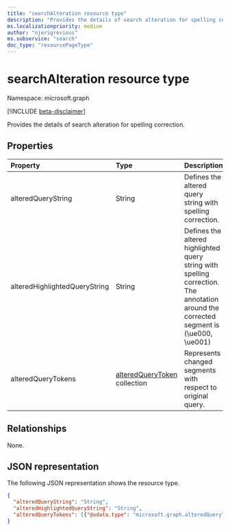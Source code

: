 ```yaml
---
title: "searchAlteration resource type"
description: "Provides the details of search alteration for spelling correction."
ms.localizationpriority: medium
author: "njerigrevious"
ms.subservice: "search"
doc_type: "resourcePageType"
---
```


# searchAlteration resource type

Namespace: microsoft.graph

[!INCLUDE [beta-disclaimer](../../includes/beta-disclaimer.md)]

Provides the details of search alteration for spelling correction.

## Properties

| Property     | Type        | Description |
|:-------------|:------------|:------------|
|alteredQueryString|String| Defines the altered query string with spelling correction.|
|alteredHighlightedQueryString|String| Defines the altered highlighted query string with spelling correction. The annotation around the corrected segment is (\ue000, \ue001)|
|alteredQueryTokens|[alteredQueryToken](alteredquerytoken.md) collection| Represents changed segments with respect to original query.|

## Relationships

None.

## JSON representation

The following JSON representation shows the resource type.

<!-- {
  "blockType": "resource",
  "optionalProperties": [

  ],
  "@odata.type": "microsoft.graph.searchAlteration",
  "baseType": null
}-->

```json
{
  "alteredQueryString": "String",
  "alteredHighlightedQueryString": "String",
  "alteredQueryTokens": [{"@odata.type": "microsoft.graph.alteredQueryToken"}]
}
```
